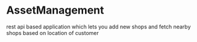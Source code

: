 # AssetManagement
rest api based application which lets you add new shops and fetch nearby shops based on location of customer
